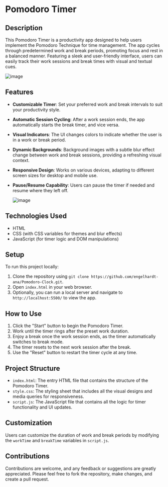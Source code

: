 # Pomodoro Timer

## Description
This Pomodoro Timer is a productivity app designed to help users implement the Pomodoro Technique for time management. The app cycles through predetermined work and break periods, promoting focus and rest in a balanced manner. Featuring a sleek and user-friendly interface, users can easily track their work sessions and break times with visual and textual cues.

![image](https://github.com/engelhardt-ana/Pomodoro-Clock/assets/84565524/19c0661b-b245-4f95-8469-4d66029b8688)



## Features
- **Customizable Timer**: Set your preferred work and break intervals to suit your productivity style.
- **Automatic Session Cycling**: After a work session ends, the app automatically starts the break timer, and vice versa.
- **Visual Indicators**: The UI changes colors to indicate whether the user is in a work or break period.
- **Dynamic Backgrounds**: Background images with a subtle blur effect change between work and break sessions, providing a refreshing visual context.
- **Responsive Design**: Works on various devices, adapting to different screen sizes for desktop and mobile use.
- **Pause/Resume Capability**: Users can pause the timer if needed and resume where they left off.

  ![image](https://github.com/engelhardt-ana/Pomodoro-Clock/assets/84565524/7ac3e365-e513-494b-9e81-374808e48603)


## Technologies Used
- HTML
- CSS (with CSS variables for themes and blur effects)
- JavaScript (for timer logic and DOM manipulations)

## Setup
To run this project locally:
1. Clone the repository using `git clone https://github.com/engelhardt-ana/Pomodoro-Clock.git`.
2. Open `index.html` in your web browser.
3. Optionally, you can run a local server and navigate to `http://localhost:5500/` to view the app.

## How to Use
1. Click the "Start" button to begin the Pomodoro Timer.
2. Work until the timer rings after the preset work duration.
3. Enjoy a break once the work session ends, as the timer automatically switches to break mode.
4. The timer resets to the next work session after the break.
5. Use the "Reset" button to restart the timer cycle at any time.

## Project Structure
- `index.html`: The entry HTML file that contains the structure of the Pomodoro Timer.
- `style.css`: The styling sheet that includes all the visual designs and media queries for responsiveness.
- `script.js`: The JavaScript file that contains all the logic for timer functionality and UI updates.

## Customization
Users can customize the duration of work and break periods by modifying the `workTime` and `breakTime` variables in `script.js`.

## Contributions
Contributions are welcome, and any feedback or suggestions are greatly appreciated. Please feel free to fork the repository, make changes, and create a pull request.

